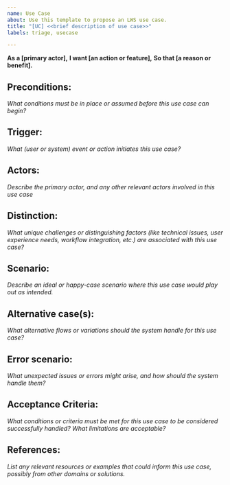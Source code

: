 ```yaml
---
name: Use Case
about: Use this template to propose an LWS use case.
title: "[UC] <<brief description of use case>>"
labels: triage, usecase

---
```


**As a [primary actor],**
**I want [an action or feature],**
**So that [a reason or benefit].**

## Preconditions:

*What conditions must be in place or assumed before this use case can begin?*

## Trigger:

*What (user or system) event or action initiates this use case?*

## Actors:

*Describe the primary actor, and any other relevant actors involved in this use case*

## Distinction:

*What unique challenges or distinguishing factors (like technical issues, user experience needs, workflow integration, etc.) are associated with this use case?*

## Scenario:

*Describe an ideal or happy-case scenario where this use case would play out as intended.*

## Alternative case(s):

*What alternative flows or variations should the system handle for this use case?*

## Error scenario:

*What unexpected issues or errors might arise, and how should the system handle them?*
## Acceptance Criteria:

*What conditions or criteria must be met for this use case to be considered successfully handled? What limitations are acceptable?*

## References:

*List any relevant resources or examples that could inform this use case, possibly from other domains or solutions.*
